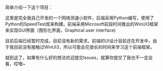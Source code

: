 ﻿简单介绍一下这个项目：

这里是完全我自己开发的一个网络测速小软件，后端采用Python编写，使用了Python的SpeedTest库来构建。前端采用Microsoft前段时间推出的WinUI3框架来实现GUI界面（图形化界面，Graphical user interface)

目前后端已经暂时完成，目前没有新的需求。前端的UI设计目前还在开发中，由于我目前没有接触过WinUI3，所以可能会花很长的时间来学习这个前端框架。

就到这了，如果有什么好的想法欢迎提交Issues，就算你提交了我也不一定会看，哎嘿~
